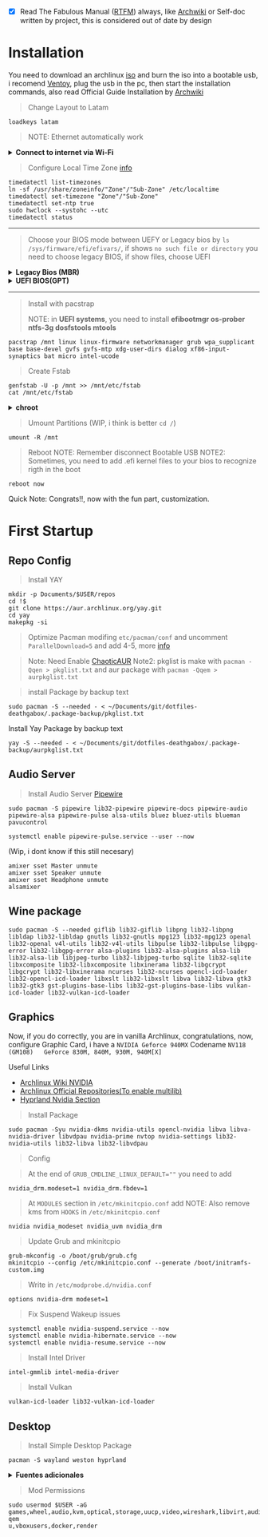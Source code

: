 - [x] Read The Fabulous Manual ([RTFM](https://es.wikipedia.org/wiki/RTFM)) always, like [Archwiki](https://wiki.archlinux.org/) or Self-doc written by project, this is considered out of date by design

# Installation

You need to download an archlinux [iso](https://archlinux.org/download/) and burn the iso into a bootable usb, i recomend [Ventoy](https://github.com/ventoy/Ventoy), plug the usb in the pc, then start the installation commands, also read Official Guide Installation by [Archwiki](https://wiki.archlinux.org/title/Installation_guide)


> Change Layout to Latam
```
loadkeys latam
```
> NOTE: Ethernet automatically work

<details>
   <summary><b>Connect to internet via Wi-Fi</b></summary>

> Test internet connectivity
```
ping -c 1 google.cl
```
> Connect Wifi
```
iwctl station "device" connect "Your\ SSID"
```
  
</details>

> Configure Local Time Zone [info](https://wiki.archlinux.org/title/System_time)
```
timedatectl list-timezones
ln -sf /usr/share/zoneinfo/"Zone"/"Sub-Zone" /etc/localtime
timedatectl set-timezone "Zone"/"Sub-Zone"
timedatectl set-ntp true
sudo hwclock --systohc --utc
timedatectl status
```

--- 
  
> Choose your BIOS mode between UEFY or Legacy bios by
> `ls /sys/firmware/efi/efivars/`, if shows `no such file or directory` you need to choose legacy BIOS, if show files, choose UEFI

<details>
   <summary><b>Legacy Bios (MBR)</b></summary>
   
> Partitions
```
cfdisk dev/sdx // (nvmexnx)
  dev/sda1 512M/Primary/Linux
  dev/sda2 dejando 4G/Primary/Linux
  dev/sda3 4G/Primary/Linux Swap
  "Write" y salir
```

> Look at Partitions
```
lsblk
```

> Create File System
```
mkfs.vfat -F 32 /dev/sda1
mkfs.ext4 /dev/sda2
mkswap /dev/sda3
swapon /dev/sda3
```

> Mount File System
```
mount /dev/sda2 /mnt
mkdir /mnt/boot
mount /dev/sda1 /mnt/boot
```

</details>
   
<details>
   <summary><b>UEFI BIOS(GPT)</b></summary>
   
> Partitions
```
cfdisk /dev/device
  dev/device1 512M/EFI System
  dev/devive2 dejando 4G/Linux filesystem
  dev/device3 4G/Primary/Linux Swap
  "Write" y salir
```

> Look at Partitions
```
lsblk
```

> Create File Systems
```
mkfs.vfat -F 32 -S 4096 /dev/device1
mkfs.ext4 -b 4096 /dev/device2
mkswap /dev/device3
swapon /dev/device3
```

> Mount Partitions
NOTE: Boot is mounted next
```
mount /dev/device2 /mnt
```
   
</details>
   
---
   
> Install with pacstrap
>
> NOTE: in **UEFI systems**, you need to install **efibootmgr os-prober ntfs-3g dosfstools mtools**
```
pacstrap /mnt linux linux-firmware networkmanager grub wpa_supplicant base base-devel gvfs gvfs-mtp xdg-user-dirs dialog xf86-input-synaptics bat micro intel-ucode
```
   
> Create Fstab
```
genfstab -U -p /mnt >> /mnt/etc/fstab
cat /mnt/etc/fstab
```

<details>
   <summary><b>chroot</b></summary>

> Create Users
```
arch-chroot /mnt
passwd
useradd -m $USER -g users -G audio,lp,optical,storage,video,wheel,games,power,scanner -s /bin/fish
passwd $USER
```

> Sudo Config
```
pacman -Sy sudo nano
nano /etc/sudoers
  descomentar %wheel ALL=(ALL:ALL) ALL
```

> Configure Language
> Edit `/etc/locale.gen` and discomment `en_US.UTF-8 UTF-8` and `es_CL.UTF-8 UTF-8`, then
```           
locale-gen
echo LANG=es_CL.UTF-8 > /etc/locale.conf
export LANG=es_CL.UTF-8
```

> Keymap
> Edit `/etc/vconsole.conf` and add `KEYMAP=latam`
```
localectl set-x11-keymap latam
localectl set-locale LANG=es_CL.UTF-8
```

---

> NOTE: Remember only mount bootloader follow by BIOS configuration
> Mount Legacy BIOS
```
grub-install /dev/sdx // (nvmexnxpx)
grub-mkconfig -o /boot/grub/grub.cfg
```

> Mount Bootloader UEFI
```
mount /dev/device1 -t vfat /boot/
grub-install --bootloader-id=grub --target=x86_64-efi --removable --recheck
grub-mkconfig -o /boot/grub/grub.cfg
```
Nota: --efi-directory=/boot/ podrias probar
   
      
> Hostname
NOTE: Change $HOSTNAME by the name you choose, duh
```
echo $HOSTNAME > /etc/hostname
nano /etc/hosts
  Agregar la linea 127.0.0.1    $HOSTNAME.localhost $HOSTNAME
```

</details>


> Umount Partitions (WIP, i think is better `cd /`)
```
umount -R /mnt
```

> Reboot
NOTE: Remember disconnect Bootable USB
NOTE2: Sometimes, you need to add .efi kernel files to your bios to recognize rigth in the boot
```
reboot now
```

Quick Note: Congrats!!, now with the fun part, customization.

# First Startup
## Repo Config
> Install YAY
```
mkdir -p Documents/$USER/repos
cd !$ 
git clone https://aur.archlinux.org/yay.git
cd yay
makepkg -si
```

> Optimize Pacman modifing `etc/pacman/conf` and uncomment `ParallelDownload=5` and add 4-5, more [info](https://wiki.archlinux.org/title/Pacman#Enabling_parallel_downloads)

> Note: Need Enable [ChaoticAUR](https://github.com/chaotic-aur)
> Note2: pkglist is make with `pacman -Qqen > pkglist.txt` and aur package with `pacman -Qqem > aurpkglist.txt`

> install Package by backup text
```
sudo pacman -S --needed - < ~/Documents/git/dotfiles-deathgabox/.package-backup/pkglist.txt
```

Install Yay Package by backup text
```
yay -S --needed - < ~/Documents/git/dotfiles-deathgabox/.package-backup/aurpkglist.txt
```

## Audio Server
> Install Audio Server [Pipewire](https://wiki.archlinux.org/title/PipeWire)
```
sudo pacman -S pipewire lib32-pipewire pipewire-docs pipewire-audio pipewire-alsa pipewire-pulse alsa-utils bluez bluez-utils blueman pavucontrol
```
```
systemctl enable pipewire-pulse.service --user --now
```
(Wip, i dont know if this still necesary)
```
amixer sset Master unmute
amixer sset Speaker unmute
amixer sset Headphone unmute
alsamixer
```

## Wine package
```
sudo pacman -S --needed giflib lib32-giflib libpng lib32-libpng libldap lib32-libldap gnutls lib32-gnutls mpg123 lib32-mpg123 openal lib32-openal v4l-utils lib32-v4l-utils libpulse lib32-libpulse libgpg-error lib32-libgpg-error alsa-plugins lib32-alsa-plugins alsa-lib lib32-alsa-lib libjpeg-turbo lib32-libjpeg-turbo sqlite lib32-sqlite libxcomposite lib32-libxcomposite libxinerama lib32-libgcrypt libgcrypt lib32-libxinerama ncurses lib32-ncurses opencl-icd-loader lib32-opencl-icd-loader libxslt lib32-libxslt libva lib32-libva gtk3 lib32-gtk3 gst-plugins-base-libs lib32-gst-plugins-base-libs vulkan-icd-loader lib32-vulkan-icd-loader
```

## Graphics

Now, if you do correctly, you are in vanilla Archlinux, congratulations, now, configure Graphic Card, i have a `NVIDIA Geforce 940MX` Codename `NV118 (GM108) 	GeForce 830M, 840M, 930M, 940M[X]`

Useful Links
- [Archlinux Wiki NVIDIA](https://wiki.archlinux.org/title/NVIDIA)
- [Archlinux Official Repositories(To enable multilib)](https://wiki.archlinux.org/title/Official_repositories)
- [Hyprland Nvidia Section](https://wiki.hyprland.org/Nvidia/)

> Install Package
```
sudo pacman -Syu nvidia-dkms nvidia-utils opencl-nvidia libva libva-nvidia-driver libvdpau nvidia-prime nvtop nvidia-settings lib32-nvidia-utils lib32-libva lib32-libvdpau
```

> Config

> At the end of `GRUB_CMDLINE_LINUX_DEFAULT=""` you need to add
```
nvidia_drm.modeset=1 nvidia_drm.fbdev=1
```

> At `MODULES` section in `/etc/mkinitcpio.conf` add
NOTE: Also remove kms from `HOOKS` in `/etc/mkinitcpio.conf`
```
nvidia nvidia_modeset nvidia_uvm nvidia_drm
```

> Update Grub and mkinitcpio
```
grub-mkconfig -o /boot/grub/grub.cfg
mkinitcpio --config /etc/mkinitcpio.conf --generate /boot/initramfs-custom.img
```

> Write in `/etc/modprobe.d/nvidia.conf`
```
options nvidia-drm modeset=1
```

> Fix Suspend Wakeup issues
```
systemctl enable nvidia-suspend.service --now
systemctl enable nvidia-hibernate.service --now
systemctl enable nvidia-resume.service --now
```

> Install Intel Driver
```
intel-gmmlib intel-media-driver
```

> Install Vulkan
```
vulkan-icd-loader lib32-vulkan-icd-loader
```

## Desktop
> Install Simple Desktop Package
```
pacman -S wayland weston hyprland
```

 <details>
   <summary><b>Fuentes adicionales</b></summary>
   <br>

> Manual install Fonts (Prefer Arch Package)
> Hack Font
```
wget https://github.com/ryanoasis/nerd-fonts/releases/download/v3.1.1/Hack.zip
unzip Hack.zip
mkdir /usr/share/fonts/Hack
mv Hack\ Regular\ Nerd\ Font\ Complete.ttf /usr/share/fonts/Hack/
mv Hack\ Regular\ Nerd\ Font\ Complete\ Mono.ttf /usr/share/fonts/Hack/
rm *.ttf Hack.zip LICENSE.md readme.md
```

> JetBrainsMono Font
```
wget https://github.com/ryanoasis/nerd-fonts/releases/download/v3.1.1/JetBrainsMono.zip
unzip JetBrainsMono.zip
mkdir /usr/share/fonts/JetBrains
mv JetBrains\ Mono\ Regular\ Nerd\ Font\ Complete.ttf /usr/share/fonts/JetBrains/
mv JetBrains\ Mono\ Regular\ Nerd\ Font\ Complete\ Mono.ttf /usr/share/fonts/JetBrains/
rm *.ttf JetBrainsMono.zip readme.md OFL.txt
fc-cache
```

> Arch Package (Recommend)
> Fuentes Asiaticas
```
pacman -S asian-fonts wqy-zenhei ttf-hanazono ttf-baekmuk
```

> Fuentes
```
pacman -S ttf-jetbrains-mono ttf-hack-nerd cantarell ttf-dejavu
```

> Fuentes lib32
```
pacman -S lib32-fontconfig
```
> Emojis
```
pacman -S ttf-joypixels
```

</details>

> Mod Permissions
```
sudo usermod $USER -aG games,wheel,audio,kvm,optical,storage,uucp,video,wireshark,libvirt,audio,video,adbusers,saned,cups,lp,scanner,usbmux,mpd,input,libvirt-qem
u,vboxusers,docker,render
```
